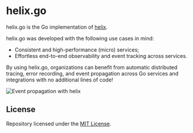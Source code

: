 # helix.go

helix.go is the Go implementation of [helix](https://github.com/nunchistudio/helix).

helix.go was developed with the following use cases in mind:

- Consistent and high-performance (micro) services;
- Effortless end-to-end observability and event tracking across services.

By using helix.go, organizations can benefit from automatic distributed tracing,
error recording, and event propagation across Go services and integrations with
no additional lines of code!

![Event propagation with helix](https://nunchi.studio/helix/screenshots/trace-distributed.png)

## License

Repository licensed under the [MIT License](./LICENSE.md).
